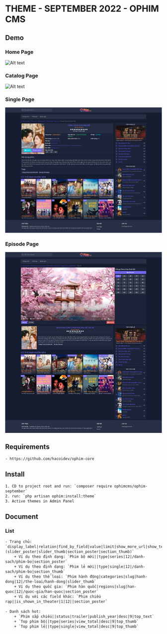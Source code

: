 # THEME - SEPTEMBER 2022 - OPHIM CMS

## Demo
### Home Page
![Alt text](./demo/September-HomePage.png?raw=true "Home Page")

### Catalog Page
![Alt text](./demo/September-CatalogPage.png?raw=true "Catalog Page")

### Single Page
![Alt text](./demo/September-SinglePage.png?raw=true "Single Page")

### Episode Page
![Alt text](./demo/September-EpisodePage.png?raw=true "Episode Page")

## Requirements
    - https://github.com/hacoidev/ophim-core
## Install
    1. CD to project root and run: `composer require ophimcms/ophim-september`
    2. run: `php artisan ophim:install:theme`
    3. Active themes in Admin Panel

## Document
### List
    - Trang chủ: `display_label|relation|find_by_field|value|limit|show_more_url|show_template (slider_poster|slider_thumb|section_poster|section_thumb)`
        + Ví dụ theo định dạng: `Phim bộ mới||type|series|12|/danh-sach/phim-bo|section_poster`
        + Ví dụ theo định dạng: `Phim lẻ mới||type|single|12|/danh-sach/phim-bo|section_thumb`
        + Ví dụ theo thể loại: `Phim hành động|categories|slug|hanh-dong|12|/the-loai/hanh-dong|slider_thumb`
        + Ví dụ theo quốc gia: `Phim hàn quốc|regions|slug|han-quoc|12|/quoc-gia/han-quoc|section_poster`
        + Ví dụ với các field khác: `Phim chiếu rạp||is_shown_in_theater|1|12||section_poster`

    - Danh sách hot: 
        + `Phim sắp chiếu||status|trailer|publish_year|desc|9|top_text`
        + `Top phim bộ||type|series|view_total|desc|9|top_thumb`
        + `Top phim lẻ||type|single|view_total|desc|9|top_thumb`
